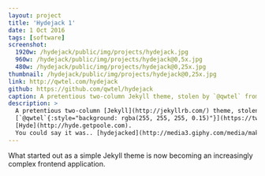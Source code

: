 ```yaml
---
layout: project
title: 'Hydejack 1'
date: 1 Oct 2016
tags: [software]
screenshot:
  1920w: /hydejack/public/img/projects/hydejack.jpg
  960w: /hydejack/public/img/projects/hydejack@0,5x.jpg
  480w: /hydejack/public/img/projects/hydejack@0,25x.jpg
thumbnail: /hydejack/public/img/projects/hydejack@0,25x.jpg
link: http://qwtel.com/hydejack
github: https://github.com/qwtel/hydejack
caption: A pretentious two-column Jekyll theme, stolen by `@qwtel` from Hyde.
description: >
  A pretentious two-column [Jekyll](http://jekyllrb.com/) theme, stolen by
  [`@qwtel`{:style="background: rgba(255, 255, 255, 0.15)"}](https://twitter.com/qwtel) from
  [Hyde](http://hyde.getpoole.com).
  You could say it was.. [hydejacked](http://media3.giphy.com/media/makedRIckZBW8/giphy.gif).
---
```


What started out as a simple Jekyll theme is now becoming an increasingly complex frontend application.

<!-- What's great about static sites is that you have a solid foundation to fall back on. For example, I took great care to make the client side page transitions [as solid as possible](/why-push-state), but should anything go wrong, a page reload can always fix it. This is where the real value of progressive enhancement lies: You get to sleep at night. -->
